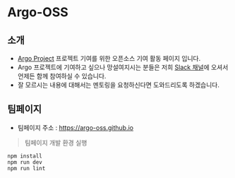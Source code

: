 # Argo-OSS
## 소개
- [Argo Project](https://github.com/argoproj) 프로젝트 기여를 위한 오픈소스 기여 활동 페이지 입니다.
- Argo 프로젝트에 기여하고 싶으나 망설여지시는 분들은 저희 [Slack 채널](https://join.slack.com/t/oss-argoworkflows/shared_invite/zt-2mnb7qh1h-APfjqUMC2iUWhVx2sr3ZPA)에 오셔서 언제든 함께 참여하실 수 있습니다.
- 잘 모르시는 내용에 대해서는 멘토링을 요청하신다면 도와드리도록 하겠습니다.

## 팀페이지
- 팀페이지 주소 : https://argo-oss.github.io

> 팀페이지 개발 환경 실행

```
npm install
npm run dev
npm run lint
```